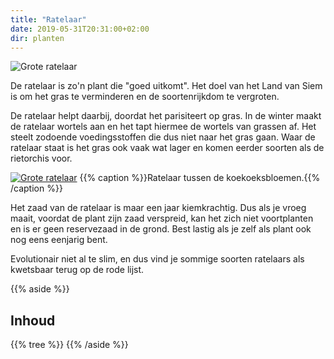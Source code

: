 ```yaml
---
title: "Ratelaar"
date: 2019-05-31T20:31:00+02:00
dir: planten
---
```


![Grote ratelaar](/images/ratelaar.jpg)

De ratelaar is zo'n plant die "goed uitkomt". 
Het doel van het Land van Siem is om het gras te verminderen en de soortenrijkdom te vergroten.

De ratelaar helpt daarbij, doordat het parisiteert op gras. 
In de winter maakt de ratelaar wortels aan en het tapt hiermee de wortels van grassen af. 
Het steelt zodoende voedingsstoffen die dus niet naar het gras gaan. 
Waar de ratelaar staat is het gras ook vaak wat lager en komen eerder soorten als de rietorchis voor.

[![Grote ratelaar](/images/koekoeksbloem-ratelaar.jpg)](/images/koekoeksbloem-ratelaar.jpg)
{{% caption %}}Ratelaar tussen de koekoeksbloemen.{{% /caption %}}

Het zaad van de ratelaar is maar een jaar kiemkrachtig. 
Dus als je vroeg maait, voordat de plant zijn zaad verspreid, 
kan het zich niet voortplanten en is er geen reservezaad in de grond. 
Best lastig als je zelf als plant ook nog eens eenjarig bent.

Evolutionair niet al te slim, en dus vind je sommige soorten ratelaars als kwetsbaar terug op de rode lijst.

{{% aside %}}
## Inhoud
{{% tree %}}
{{% /aside %}}  